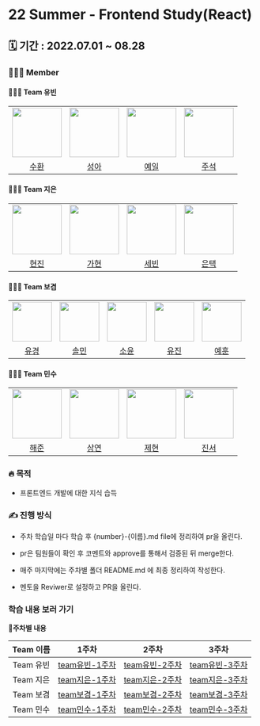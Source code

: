 # 22 Summer - Frontend Study(React)

## 🗓️ 기간 : 2022.07.01 ~ 08.28

### 👩‍👧‍👦 Member

#### 👩‍👧‍👦 Team 유빈
<center>
<table  width="100%">
  <tr>
    <td  align="center">
      <img  src="https://avatars.githubusercontent.com/u/106325839?v=4"  width="100px;"  alt=""/>
    </td>
    <td  align="center">
      <img  src="https://avatars.githubusercontent.com/u/101553874?v=4"  width="100px;"  alt=""/>
    </td>
    <td  align="center">
      <img  src="https://avatars.githubusercontent.com/u/96576724?v=4"  width="100px;"  alt=""/>
    </td>
    <td  align="center">
      <img  src="https://avatars.githubusercontent.com/u/104255055?v=4"  width="100px;"  alt=""/>
    </td>
  </tr>
<tr>
  <td align="center">
    <a href="https://github.com/5uhwann">
      <div>수환</div>
    </a>
  </td>
  <td align="center">
    <a href="https://github.com/2SEONGA">
      <div>성아</div>
    </a>
  </td>
  <td align="center">
    <a href="https://github.com/yeil99">
      <div>예일</div>
    </a>
  </td>
  <td align="center">
    <a href="https://github.com/sjmd117">
      <div>주석</div>
    </a>
  </td>
</tr>
</table>
</center>

#### 👩‍👧‍👦 Team 지은
<center>
<table  width="100%">
  <tr>
    <td  align="center">
      <img  src="https://avatars.githubusercontent.com/u/102955516?v=4"  width="100px;"  alt=""/>
    </td>
    <td  align="center">
      <img  src="https://avatars.githubusercontent.com/u/81469686?v=4"  width="100px;"  alt=""/>
    </td>
    <td  align="center">
      <img  src="https://avatars.githubusercontent.com/u/108217858?v=4"  width="100px;"  alt=""/>
    </td>
    <td  align="center">
      <img  src="https://avatars.githubusercontent.com/u/108321588?v=4"  width="100px;"  alt=""/>
    </td>
  </tr>
<tr>
  <td align="center">
    <a href="https://github.com/xxxjinn">
      <div>현진</div>
    </a>
  </td>
  <td align="center">
    <a href="https://github.com/89882">
      <div>가현</div>
    </a>
  </td>
  <td align="center">
    <a href="https://github.com/keemsebin">
      <div>세빈</div>
    </a>
  </td>
  <td align="center">
    <a href="https://github.com/euntaek4187">
      <div>은택</div>
    </a>
  </td>
</tr>
</table>
</center>

#### 👩‍👧‍👦 Team 보겸
<center>
<table  width="100%">
  <tr>
    <td  align="center">
      <img  src="https://avatars.githubusercontent.com/u/75975946?v=4"  width="80px;"  alt=""/>
    </td>
    <td  align="center">
      <img  src="https://avatars.githubusercontent.com/u/101556294?v=4"  width="80px;"  alt=""/>
    </td>
    <td  align="center">
      <img  src="https://avatars.githubusercontent.com/u/103632151?v=4"  width="80px;"  alt=""/>
    </td>
    <td  align="center">
      <img  src="https://avatars.githubusercontent.com/u/108409327?v=4"  width="80px;"  alt=""/>
    </td>
    <td  align="center">
      <img  src="https://avatars.githubusercontent.com/u/101553846?v=4"  width="80px;"  alt=""/>
    </td>
  </tr>
<tr>
  <td align="center">
    <a href="https://github.com/2020-nug">
      <div>유경</div>
    </a>
  </td>
  <td align="center">
    <a href="https://github.com/solmin12">
      <div>솔민</div>
    </a>
  </td>
  <td align="center">
    <a href="https://github.com/jsu5328">
      <div>소윤</div>
    </a>
  </td>
  <td align="center">
    <a href="https://github.com/YU-JIN-JUNG">
      <div>유진</div>
    </a>
  </td>
  <td align="center">
    <a href="https://github.com/yehoon2">
      <div>예훈</div>
    </a>
  </td>
</tr>
</table>
</center>

#### 👩‍👧‍👦 Team 민수
<center>
<table  width="100%">
  <tr>
    <td  align="center">
      <img  src="https://avatars.githubusercontent.com/u/101553916?v=4"  width="100px;"  alt=""/>
    </td>
    <td  align="center">
      <img  src="https://avatars.githubusercontent.com/u/87488288?v=4"  width="100px;"  alt=""/>
    </td>
    <td  align="center">
      <img  src="https://avatars.githubusercontent.com/u/102343946?v=4"  width="100px;"  alt=""/>
    </td>
    <td  align="center">
      <img  src="https://avatars.githubusercontent.com/u/108217489?v=4"  width="100px;"  alt=""/>
    </td>
  </tr>
<tr>
  <td align="center">
    <a href="https://github.com/haejun1">
      <div>해준</div>
    </a>
  </td>
  <td align="center">
    <a href="https://github.com/asylee02">
      <div>상연</div>
    </a>
  </td>
  <td align="center">
    <a href="https://github.com/seojeahyean">
      <div>제현</div>
    </a>
  </td>
  <td align="center">
    <a href="https://github.com/JinseoHong0">
      <div>진서</div>
    </a>
  </td>
</tr>
</table>
</center>


### 🔥 목적

- 프론트엔드 개발에 대한 지식 습득


### ✍️ 진행 방식

- 주차 학습일 마다 학습 후 {number}-{이름}.md file에 정리하여 pr을 올린다.
- pr은 팀원들이 확인 후 코멘트와 approve를 통해서 검증된 뒤 merge한다.

- 매주 마지막에는 주차별 폴더 README.md 에 최종 정리하여 작성한다.
- 멘토을 Reviwer로 설정하고 PR을 올린다.


### 학습 내용 보러 가기

**👶주차별 내용**

| Team 이름 | 1주차 | 2주차 | 3주차 |
|:------:|:---------:|:---------:|:---------:|
| Team 유빈 | [team유빈-1주차](https://github.com/MJU-Coin/22-S-React/tree/main/1-week/team_youbin)| [team유빈-2주차](https://github.com/MJU-Coin/22-S-React/tree/main/2-week/team_youbin)| [team유빈-3주차](https://github.com/MJU-Coin/22-S-React/tree/main/3-week/team_youbin)|
| Team 지은 | [team지은-1주차](https://github.com/MJU-Coin/22-S-React/tree/main/1-week/team_jieun)| [team지은-2주차](https://github.com/MJU-Coin/22-S-React/tree/main/2-week/team_jieun)| [team지은-3주차](https://github.com/MJU-Coin/22-S-React/tree/main/3-week/team_jieun)|
| Team 보겸 | [team보겸-1주차](https://github.com/MJU-Coin/22-S-React/tree/main/1-week/team_bokyeom)| [team보겸-2주차](https://github.com/MJU-Coin/22-S-React/tree/main/2-week/team_bokyeom)| [team보겸-3주차](https://github.com/MJU-Coin/22-S-React/tree/main/3-week/team_bokyeom)|
| Team 민수 | [team민수-1주차](https://github.com/MJU-Coin/22-S-React/tree/main/1-week/team_minsu)| [team민수-2주차](https://github.com/MJU-Coin/22-S-React/tree/main/2-week/team_minsu)| [team민수-3주차](https://github.com/MJU-Coin/22-S-React/tree/main/3-week/team_minsu)|
